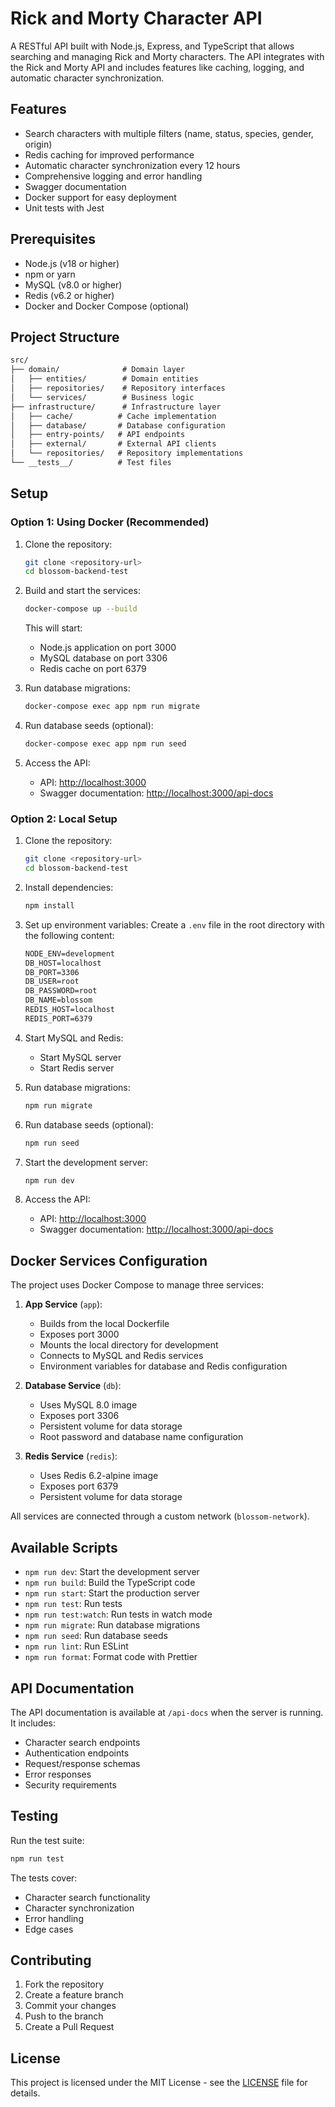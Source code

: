 # Rick and Morty Character API

A RESTful API built with Node.js, Express, and TypeScript that allows searching and managing Rick and Morty characters. The API integrates with the Rick and Morty API and includes features like caching, logging, and automatic character synchronization.

## Features

- Search characters with multiple filters (name, status, species, gender, origin)
- Redis caching for improved performance
- Automatic character synchronization every 12 hours
- Comprehensive logging and error handling
- Swagger documentation
- Docker support for easy deployment
- Unit tests with Jest

## Prerequisites

- Node.js (v18 or higher)
- npm or yarn
- MySQL (v8.0 or higher)
- Redis (v6.2 or higher)
- Docker and Docker Compose (optional)

## Project Structure

```txt
src/
├── domain/              # Domain layer
│   ├── entities/        # Domain entities
│   ├── repositories/    # Repository interfaces
│   └── services/        # Business logic
├── infrastructure/      # Infrastructure layer
│   ├── cache/          # Cache implementation
│   ├── database/       # Database configuration
│   ├── entry-points/   # API endpoints
│   ├── external/       # External API clients
│   └── repositories/   # Repository implementations
└── __tests__/          # Test files
```

## Setup

### Option 1: Using Docker (Recommended)

1. Clone the repository:

   ```bash
   git clone <repository-url>
   cd blossom-backend-test
   ```

2. Build and start the services:

   ```bash
   docker-compose up --build
   ```

   This will start:
   - Node.js application on port 3000
   - MySQL database on port 3306
   - Redis cache on port 6379

3. Run database migrations:

   ```bash
   docker-compose exec app npm run migrate
   ```

4. Run database seeds (optional):

   ```bash
   docker-compose exec app npm run seed
   ```

5. Access the API:
   - API: <http://localhost:3000>
   - Swagger documentation: <http://localhost:3000/api-docs>

### Option 2: Local Setup

1. Clone the repository:

   ```bash
   git clone <repository-url>
   cd blossom-backend-test
   ```

2. Install dependencies:

   ```bash
   npm install
   ```

3. Set up environment variables:
   Create a `.env` file in the root directory with the following content:

   ```txt
   NODE_ENV=development
   DB_HOST=localhost
   DB_PORT=3306
   DB_USER=root
   DB_PASSWORD=root
   DB_NAME=blossom
   REDIS_HOST=localhost
   REDIS_PORT=6379
   ```

4. Start MySQL and Redis:
   - Start MySQL server
   - Start Redis server

5. Run database migrations:

   ```bash
   npm run migrate
   ```

6. Run database seeds (optional):

   ```bash
   npm run seed
   ```

7. Start the development server:

   ```bash
   npm run dev
   ```

8. Access the API:
   - API: <http://localhost:3000>
   - Swagger documentation: <http://localhost:3000/api-docs>

## Docker Services Configuration

The project uses Docker Compose to manage three services:

1. **App Service** (`app`):
   - Builds from the local Dockerfile
   - Exposes port 3000
   - Mounts the local directory for development
   - Connects to MySQL and Redis services
   - Environment variables for database and Redis configuration

2. **Database Service** (`db`):
   - Uses MySQL 8.0 image
   - Exposes port 3306
   - Persistent volume for data storage
   - Root password and database name configuration

3. **Redis Service** (`redis`):
   - Uses Redis 6.2-alpine image
   - Exposes port 6379
   - Persistent volume for data storage

All services are connected through a custom network (`blossom-network`).

## Available Scripts

- `npm run dev`: Start the development server
- `npm run build`: Build the TypeScript code
- `npm run start`: Start the production server
- `npm run test`: Run tests
- `npm run test:watch`: Run tests in watch mode
- `npm run migrate`: Run database migrations
- `npm run seed`: Run database seeds
- `npm run lint`: Run ESLint
- `npm run format`: Format code with Prettier

## API Documentation

The API documentation is available at `/api-docs` when the server is running. It includes:

- Character search endpoints
- Authentication endpoints
- Request/response schemas
- Error responses
- Security requirements

## Testing

Run the test suite:

```bash
npm run test
```

The tests cover:

- Character search functionality
- Character synchronization
- Error handling
- Edge cases

## Contributing

1. Fork the repository
2. Create a feature branch
3. Commit your changes
4. Push to the branch
5. Create a Pull Request

## License

This project is licensed under the MIT License - see the [LICENSE](LICENSE) file for details.
